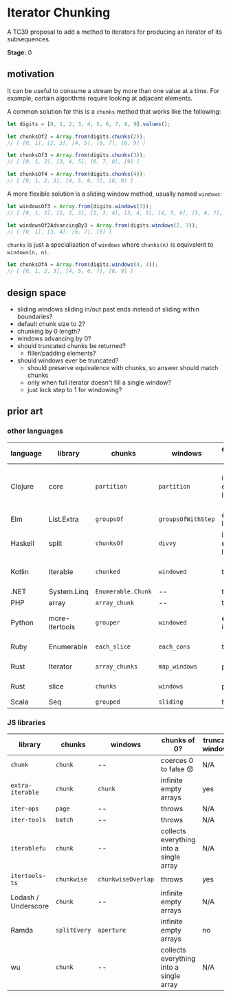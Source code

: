 Iterator Chunking
=================

A TC39 proposal to add a method to iterators for producing an iterator of its subsequences.

**Stage:** 0

## motivation

It can be useful to consume a stream by more than one value at a time. For example, certain algorithms require looking at adjacent elements.

A common solution for this is a `chunks` method that works like the following:

```js
let digits = [0, 1, 2, 3, 4, 5, 6, 7, 8, 9].values();

let chunksOf2 = Array.from(digits.chunks(2));
// [ [0, 1], [2, 3], [4, 5], [6, 7], [8, 9] ]

let chunksOf3 = Array.from(digits.chunks(3));
// [ [0, 1, 2], [3, 4, 5], [6, 7, 8], [9] ]

let chunksOf4 = Array.from(digits.chunks(4));
// [ [0, 1, 2, 3], [4, 5, 6, 7], [8, 9] ]
```

A more flexible solution is a sliding window method, usually named `windows`:

```js
let windowsOf3 = Array.from(digits.windows(3));
// [ [0, 1, 2], [1, 2, 3], [2, 3, 4], [3, 4, 5], [4, 5, 6], [5, 6, 7], [6, 7, 8], [7, 8, 9] ]

let windowsOf2AdvancingBy3 = Array.from(digits.windows(2, 3));
// [ [0, 1], [3, 4], [6, 7], [9] ]
```

`chunks` is just a specialisation of `windows` where `chunks(n)` is equivalent to `windows(n, n)`.

```js
let chunksOf4 = Array.from(digits.windows(4, 4));
// [ [0, 1, 2, 3], [4, 5, 6, 7], [8, 9] ]
```

## design space

* sliding windows sliding in/out past ends instead of sliding within boundaries?
* default chunk size to 2?
* chunking by 0 length?
* windows advancing by 0?
* should truncated chunks be returned?
  * filler/padding elements?
* should windows ever be truncated?
  * should preserve equivalence with chunks, so answer should match chunks
  * only when full iterator doesn't fill a single window?
  * just lock step to 1 for windowing?

## prior art

### other languages

| language | library | chunks | windows | chunks of 0? | truncates windows? |
|----------|---------|--------|---------|--------------|--------------------|
| Clojure | core | `partition` | `partition` | infinite empty lists | when insufficient padding;<br/>terminates after 1 |
| Elm | List.Extra | `groupsOf` | `groupsOfWithStep` | empty list | no |
| Haskell | split | `chunksOf` | `divvy` | infinite empty lists | yes |
| Kotlin | Iterable | `chunked` | `windowed` | throws | configurable via parameter |
| .NET | System.Linq | `Enumerable.Chunk` | -- | throws | N/A |
| PHP | array | `array_chunk` | -- | throws | N/A |
| Python | more-itertools | `grouper` | `windowed` | empty iterator | no, mandatory fill value |
| Ruby | Enumerable | `each_slice` | `each_cons` | throws | no, step not configurable |
| Rust | Iterator | `array_chunks` | `map_windows` | panics | no, step not configurable |
| Rust | slice | `chunks` | `windows` | panics | no, step not configurable |
| Scala | Seq | `grouped` | `sliding` | throws | yes |

### JS libraries

| library | chunks | windows | chunks of 0? | truncates windows? |
|---------|--------|---------|--------------|--------------------|
| `chunk` | `chunk` | -- | coerces 0 to false 😞 | N/A |
| `extra-iterable` | `chunk` | `chunk` | infinite empty arrays | yes |
| `iter-ops` | `page` | -- | throws | N/A |
| `iter-tools` | `batch` | -- | throws | N/A |
| `iterablefu` | `chunk` | -- | collects everything into a single array | N/A |
| `itertools-ts` | `chunkwise` | `chunkwiseOverlap` | throws | yes |
| Lodash / Underscore | `chunk` | -- | infinite empty arrays | N/A |
| Ramda | `splitEvery` | `aperture` | infinite empty arrays | no |
| wu | `chunk` | -- | collects everything into a single array | N/A |
